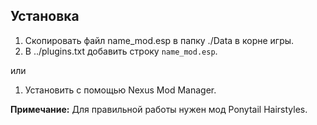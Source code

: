 ## Установка

1. Скопировать файл name_mod.esp в папку ./Data в корне игры.
1. В ../plugins.txt добавить строку `name_mod.esp`.

или

1. Установить с помощью Nexus Mod Manager.

**Примечание:** Для правильной работы нужен мод Ponytail Hairstyles.
